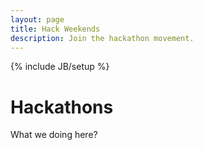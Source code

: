 ```yaml
---
layout: page
title: Hack Weekends
description: Join the hackathon movement.
---
```

{% include JB/setup %}

<h1>Hackathons</h1>
<p>What we doing here?</p>